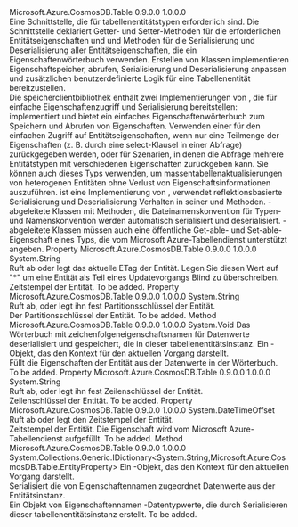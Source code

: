 <Type Name="ITableEntity" FullName="Microsoft.Azure.CosmosDB.Table.ITableEntity">
  <TypeSignature Language="C#" Value="public interface ITableEntity" />
  <TypeSignature Language="ILAsm" Value=".class public interface auto ansi abstract ITableEntity" />
  <TypeSignature Language="DocId" Value="T:Microsoft.Azure.CosmosDB.Table.ITableEntity" />
  <TypeSignature Language="VB.NET" Value="Public Interface ITableEntity" />
  <TypeSignature Language="F#" Value="type ITableEntity = interface" />
  <AssemblyInfo>
    <AssemblyName>Microsoft.Azure.CosmosDB.Table</AssemblyName>
    <AssemblyVersion>0.9.0.0</AssemblyVersion>
    <AssemblyVersion>1.0.0.0</AssemblyVersion>
  </AssemblyInfo>
  <Interfaces />
  <Docs>
    <summary>
            Eine Schnittstelle, die für tabellenentitätstypen erforderlich sind. Die <see cref="T:Microsoft.Azure.CosmosDB.Table.ITableEntity" /> Schnittstelle deklariert Getter- und Setter-Methoden für die erforderlichen Entitätseigenschaften und <see cref="M:Microsoft.Azure.CosmosDB.Table.ITableEntity.ReadEntity(System.Collections.Generic.IDictionary{System.String,Microsoft.Azure.CosmosDB.Table.EntityProperty},Microsoft.Azure.Storage.OperationContext)" /> und <see cref="M:Microsoft.Azure.CosmosDB.Table.ITableEntity.WriteEntity(Microsoft.Azure.Storage.OperationContext)" /> Methoden für die Serialisierung und Deserialisierung aller Entitätseigenschaften, die ein Eigenschaftenwörterbuch verwenden. Erstellen von Klassen implementieren <see cref="T:Microsoft.Azure.CosmosDB.Table.ITableEntity" /> Eigenschaftspeicher, abrufen, Serialisierung und Deserialisierung anpassen und zusätzlichen benutzerdefinierte Logik für eine Tabellenentität bereitzustellen.
            </summary>
    <remarks>
      <para>Die speicherclientbibliothek enthält zwei Implementierungen von <see cref="T:Microsoft.Azure.CosmosDB.Table.ITableEntity" /> , die für einfache Eigenschaftenzugriff und Serialisierung bereitstellen:</para>
      <para>
        <see cref="T:Microsoft.Azure.CosmosDB.Table.DynamicTableEntity" />implementiert <see cref="T:Microsoft.Azure.CosmosDB.Table.ITableEntity" /> und bietet ein einfaches Eigenschaftenwörterbuch zum Speichern und Abrufen von Eigenschaften. Verwenden einer <see cref="T:Microsoft.Azure.CosmosDB.Table.DynamicTableEntity" /> für den einfachen Zugriff auf Entitätseigenschaften, wenn nur eine Teilmenge der Eigenschaften (z. B. durch eine select-Klausel in einer Abfrage) zurückgegeben werden, oder für Szenarien, in denen die Abfrage mehrere Entitätstypen mit verschiedenen Eigenschaften zurückgeben kann. Sie können auch dieses Typs verwenden, um massentabellenaktualisierungen von heterogenen Entitäten ohne Verlust von Eigenschaftsinformationen auszuführen.</para>
      <para>
        <see cref="T:Microsoft.Azure.CosmosDB.Table.TableEntity" />ist eine Implementierung von <see cref="T:Microsoft.Azure.CosmosDB.Table.ITableEntity" /> , verwendet reflektionsbasierte Serialisierung und Deserialisierung Verhalten in seiner <see cref="M:Microsoft.Azure.CosmosDB.Table.TableEntity.ReadEntity(System.Collections.Generic.IDictionary{System.String,Microsoft.Azure.CosmosDB.Table.EntityProperty},Microsoft.Azure.Storage.OperationContext)" /> und <see cref="M:Microsoft.Azure.CosmosDB.Table.TableEntity.WriteEntity(Microsoft.Azure.Storage.OperationContext)" /> Methoden. 
            <see cref="T:Microsoft.Azure.CosmosDB.Table.TableEntity" />-abgeleitete Klassen mit Methoden, die Dateinamenskonvention für Typen- und Namenskonvention werden automatisch serialisiert und deserialisiert. <see cref="T:Microsoft.Azure.CosmosDB.Table.TableEntity" />-abgeleitete Klassen müssen auch eine öffentliche Get-able- und Set-able-Eigenschaft eines Typs, die vom Microsoft Azure-Tabellendienst unterstützt angeben.</para>
    </remarks>
  </Docs>
  <Members>
    <Member MemberName="ETag">
      <MemberSignature Language="C#" Value="public string ETag { get; set; }" />
      <MemberSignature Language="ILAsm" Value=".property instance string ETag" />
      <MemberSignature Language="DocId" Value="P:Microsoft.Azure.CosmosDB.Table.ITableEntity.ETag" />
      <MemberSignature Language="VB.NET" Value="Public Property ETag As String" />
      <MemberSignature Language="F#" Value="member this.ETag : string with get, set" Usage="Microsoft.Azure.CosmosDB.Table.ITableEntity.ETag" />
      <MemberType>Property</MemberType>
      <AssemblyInfo>
        <AssemblyName>Microsoft.Azure.CosmosDB.Table</AssemblyName>
        <AssemblyVersion>0.9.0.0</AssemblyVersion>
        <AssemblyVersion>1.0.0.0</AssemblyVersion>
      </AssemblyInfo>
      <ReturnValue>
        <ReturnType>System.String</ReturnType>
      </ReturnValue>
      <Docs>
        <summary>
            Ruft ab oder legt das aktuelle ETag der Entität.  Legen Sie diesen Wert auf "*" um eine Entität als Teil eines Updatevorgangs Blind zu überschreiben.
            </summary>
        <value>Zeitstempel der Entität.</value>
        <remarks>To be added.</remarks>
      </Docs>
    </Member>
    <Member MemberName="PartitionKey">
      <MemberSignature Language="C#" Value="public string PartitionKey { get; set; }" />
      <MemberSignature Language="ILAsm" Value=".property instance string PartitionKey" />
      <MemberSignature Language="DocId" Value="P:Microsoft.Azure.CosmosDB.Table.ITableEntity.PartitionKey" />
      <MemberSignature Language="VB.NET" Value="Public Property PartitionKey As String" />
      <MemberSignature Language="F#" Value="member this.PartitionKey : string with get, set" Usage="Microsoft.Azure.CosmosDB.Table.ITableEntity.PartitionKey" />
      <MemberType>Property</MemberType>
      <AssemblyInfo>
        <AssemblyName>Microsoft.Azure.CosmosDB.Table</AssemblyName>
        <AssemblyVersion>0.9.0.0</AssemblyVersion>
        <AssemblyVersion>1.0.0.0</AssemblyVersion>
      </AssemblyInfo>
      <ReturnValue>
        <ReturnType>System.String</ReturnType>
      </ReturnValue>
      <Docs>
        <summary>
            Ruft ab, oder legt ihn fest Partitionsschlüssel der Entität.
            </summary>
        <value>Der Partitionsschlüssel der Entität.</value>
        <remarks>To be added.</remarks>
      </Docs>
    </Member>
    <Member MemberName="ReadEntity">
      <MemberSignature Language="C#" Value="public void ReadEntity (System.Collections.Generic.IDictionary&lt;string,Microsoft.Azure.CosmosDB.Table.EntityProperty&gt; properties, Microsoft.Azure.Storage.OperationContext operationContext);" />
      <MemberSignature Language="ILAsm" Value=".method public hidebysig newslot virtual instance void ReadEntity(class System.Collections.Generic.IDictionary`2&lt;string, class Microsoft.Azure.CosmosDB.Table.EntityProperty&gt; properties, class Microsoft.Azure.Storage.OperationContext operationContext) cil managed" />
      <MemberSignature Language="DocId" Value="M:Microsoft.Azure.CosmosDB.Table.ITableEntity.ReadEntity(System.Collections.Generic.IDictionary{System.String,Microsoft.Azure.CosmosDB.Table.EntityProperty},Microsoft.Azure.Storage.OperationContext)" />
      <MemberSignature Language="F#" Value="abstract member ReadEntity : System.Collections.Generic.IDictionary&lt;string, Microsoft.Azure.CosmosDB.Table.EntityProperty&gt; * Microsoft.Azure.Storage.OperationContext -&gt; unit" Usage="iTableEntity.ReadEntity (properties, operationContext)" />
      <MemberType>Method</MemberType>
      <AssemblyInfo>
        <AssemblyName>Microsoft.Azure.CosmosDB.Table</AssemblyName>
        <AssemblyVersion>0.9.0.0</AssemblyVersion>
        <AssemblyVersion>1.0.0.0</AssemblyVersion>
      </AssemblyInfo>
      <ReturnValue>
        <ReturnType>System.Void</ReturnType>
      </ReturnValue>
      <Parameters>
        <Parameter Name="properties" Type="System.Collections.Generic.IDictionary&lt;System.String,Microsoft.Azure.CosmosDB.Table.EntityProperty&gt;" />
        <Parameter Name="operationContext" Type="Microsoft.Azure.Storage.OperationContext" />
      </Parameters>
      <Docs>
        <param name="properties">Das Wörterbuch mit zeichenfolgeneigenschaftsnamen für <see cref="T:Microsoft.Azure.CosmosDB.Table.EntityProperty" /> Datenwerte deserialisiert und gespeichert, die in dieser tabellenentitätsinstanz.</param>
        <param name="operationContext">Ein <see cref="T:Microsoft.Azure.Storage.OperationContext" /> -Objekt, das den Kontext für den aktuellen Vorgang darstellt.</param>
        <summary>
            Füllt die Eigenschaften der Entität aus der <see cref="T:Microsoft.Azure.CosmosDB.Table.EntityProperty" /> Datenwerte in der <paramref name="properties" /> Wörterbuch. 
            </summary>
        <remarks>To be added.</remarks>
      </Docs>
    </Member>
    <Member MemberName="RowKey">
      <MemberSignature Language="C#" Value="public string RowKey { get; set; }" />
      <MemberSignature Language="ILAsm" Value=".property instance string RowKey" />
      <MemberSignature Language="DocId" Value="P:Microsoft.Azure.CosmosDB.Table.ITableEntity.RowKey" />
      <MemberSignature Language="VB.NET" Value="Public Property RowKey As String" />
      <MemberSignature Language="F#" Value="member this.RowKey : string with get, set" Usage="Microsoft.Azure.CosmosDB.Table.ITableEntity.RowKey" />
      <MemberType>Property</MemberType>
      <AssemblyInfo>
        <AssemblyName>Microsoft.Azure.CosmosDB.Table</AssemblyName>
        <AssemblyVersion>0.9.0.0</AssemblyVersion>
        <AssemblyVersion>1.0.0.0</AssemblyVersion>
      </AssemblyInfo>
      <ReturnValue>
        <ReturnType>System.String</ReturnType>
      </ReturnValue>
      <Docs>
        <summary>
            Ruft ab, oder legt ihn fest Zeilenschlüssel der Entität.
            </summary>
        <value>Zeilenschlüssel der Entität.</value>
        <remarks>To be added.</remarks>
      </Docs>
    </Member>
    <Member MemberName="Timestamp">
      <MemberSignature Language="C#" Value="public DateTimeOffset Timestamp { get; set; }" />
      <MemberSignature Language="ILAsm" Value=".property instance valuetype System.DateTimeOffset Timestamp" />
      <MemberSignature Language="DocId" Value="P:Microsoft.Azure.CosmosDB.Table.ITableEntity.Timestamp" />
      <MemberSignature Language="VB.NET" Value="Public Property Timestamp As DateTimeOffset" />
      <MemberSignature Language="F#" Value="member this.Timestamp : DateTimeOffset with get, set" Usage="Microsoft.Azure.CosmosDB.Table.ITableEntity.Timestamp" />
      <MemberType>Property</MemberType>
      <AssemblyInfo>
        <AssemblyName>Microsoft.Azure.CosmosDB.Table</AssemblyName>
        <AssemblyVersion>0.9.0.0</AssemblyVersion>
        <AssemblyVersion>1.0.0.0</AssemblyVersion>
      </AssemblyInfo>
      <ReturnValue>
        <ReturnType>System.DateTimeOffset</ReturnType>
      </ReturnValue>
      <Docs>
        <summary>
            Ruft ab oder legt den Zeitstempel der Entität.
            </summary>
        <value>Zeitstempel der Entität. Die Eigenschaft wird vom Microsoft Azure-Tabellendienst aufgefüllt.</value>
        <remarks>To be added.</remarks>
      </Docs>
    </Member>
    <Member MemberName="WriteEntity">
      <MemberSignature Language="C#" Value="public System.Collections.Generic.IDictionary&lt;string,Microsoft.Azure.CosmosDB.Table.EntityProperty&gt; WriteEntity (Microsoft.Azure.Storage.OperationContext operationContext);" />
      <MemberSignature Language="ILAsm" Value=".method public hidebysig newslot virtual instance class System.Collections.Generic.IDictionary`2&lt;string, class Microsoft.Azure.CosmosDB.Table.EntityProperty&gt; WriteEntity(class Microsoft.Azure.Storage.OperationContext operationContext) cil managed" />
      <MemberSignature Language="DocId" Value="M:Microsoft.Azure.CosmosDB.Table.ITableEntity.WriteEntity(Microsoft.Azure.Storage.OperationContext)" />
      <MemberSignature Language="F#" Value="abstract member WriteEntity : Microsoft.Azure.Storage.OperationContext -&gt; System.Collections.Generic.IDictionary&lt;string, Microsoft.Azure.CosmosDB.Table.EntityProperty&gt;" Usage="iTableEntity.WriteEntity operationContext" />
      <MemberType>Method</MemberType>
      <AssemblyInfo>
        <AssemblyName>Microsoft.Azure.CosmosDB.Table</AssemblyName>
        <AssemblyVersion>0.9.0.0</AssemblyVersion>
        <AssemblyVersion>1.0.0.0</AssemblyVersion>
      </AssemblyInfo>
      <ReturnValue>
        <ReturnType>System.Collections.Generic.IDictionary&lt;System.String,Microsoft.Azure.CosmosDB.Table.EntityProperty&gt;</ReturnType>
      </ReturnValue>
      <Parameters>
        <Parameter Name="operationContext" Type="Microsoft.Azure.Storage.OperationContext" />
      </Parameters>
      <Docs>
        <param name="operationContext">Ein <see cref="T:Microsoft.Azure.Storage.OperationContext" /> -Objekt, das den Kontext für den aktuellen Vorgang darstellt.</param>
        <summary>
            Serialisiert die <see cref="T:System.Collections.Generic.IDictionary`2" /> von Eigenschaftennamen zugeordnet <see cref="T:Microsoft.Azure.CosmosDB.Table.EntityProperty" /> Datenwerte aus der Entitätsinstanz.
            </summary>
        <returns>Ein <see cref="T:System.Collections.Generic.IDictionary`2" /> Objekt von Eigenschaftennamen <see cref="T:Microsoft.Azure.CosmosDB.Table.EntityProperty" /> -Datentypwerte, die durch Serialisieren dieser tabellenentitätsinstanz erstellt.</returns>
        <remarks>To be added.</remarks>
      </Docs>
    </Member>
  </Members>
</Type>